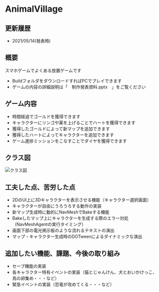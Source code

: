 # AnimalVillage

## 更新履歴
- 2021/05/14(発表時)

## 概要
スマホゲームでよくある放置ゲームです
- BuildフォルダをダウンロードすればPCでプレイできます
- ゲームの内容の詳細説明は「　制作発表資料.pptx　」をご覧ください

## ゲーム内容
- 時間経過でゴールドを獲得できます
- キャラクターにリンゴや薬を上げることでハートを獲得できます
- 獲得したゴールドによって新マップを追加できます
- 獲得したハートによってキャラクターを追加できます
- ゲーム進捗ミッションをこなすことでダイヤを獲得できます

## クラス図
![クラス図](https://github.com/KazukiShimura/AnimalVillage/blob/main/out/plantuml/include/include.svg)

## 工夫した点、苦労した点
- 2DのUI上に3Dキャラクターを表示させる機能（キャラクター選択画面）
- キャラクターが自由にうろうろする動作の実装
- 新マップ生成時に動的にNavMeshでBakeする機能
- Bakeしたマップ上にキャラクターを生成する際のエラー対処（NavMeshAgentの実行タイミング）
- 画面下部の電光掲示板のような流れるテキストの演出
- マップ・キャラクター生成時のDOTweenによるダイナミックな演出

## 追加したい機能、課題、今後の取り組み
- セーブ機能の実装
- 各キャラクター特有イベントの実装（猫とじゃんけん、犬とおいかけっこ、鳥の卵集め・・・など）
- 緊急イベントの実装（恐竜が攻めてくる・・・など）
